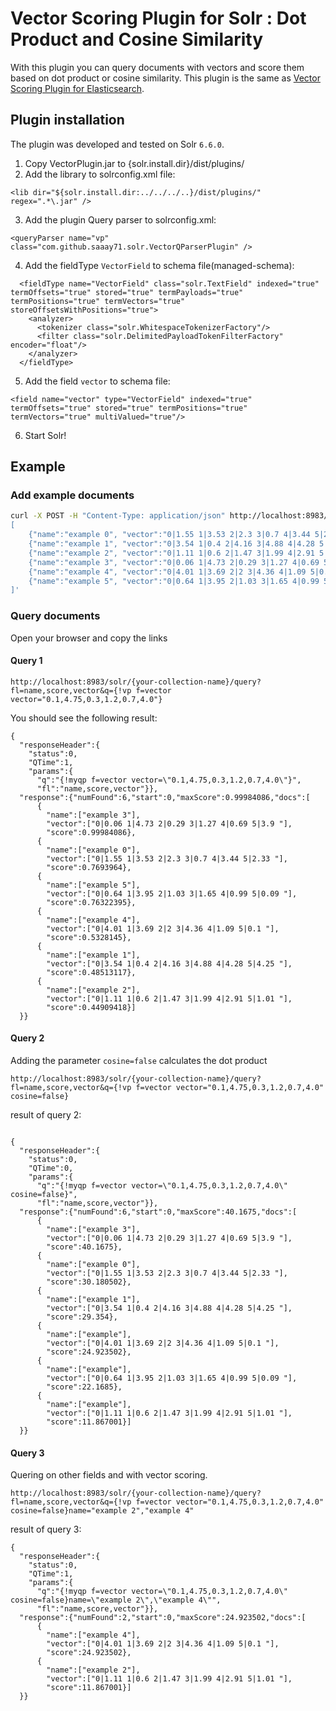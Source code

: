 # Vector Scoring Plugin for Solr : Dot Product and Cosine Similarity

With this plugin you can query documents with vectors and score them based on dot product or cosine similarity.
This plugin is the same as [Vector Scoring Plugin for Elasticsearch](https://github.com/MLnick/elasticsearch-vector-scoring).

## Plugin installation

The plugin was developed and tested on Solr `6.6.0`.

1. Copy VectorPlugin.jar to {solr.install.dir}/dist/plugins/
2. Add the library to solrconfig.xml file:
```
<lib dir="${solr.install.dir:../../../..}/dist/plugins/" regex=".*\.jar" />
```
3. Add the plugin Query parser to solrconfig.xml:
```
<queryParser name="vp" class="com.github.saaay71.solr.VectorQParserPlugin" />
```
4. Add the fieldType `VectorField` to schema file(managed-schema):
```
  <fieldType name="VectorField" class="solr.TextField" indexed="true" termOffsets="true" stored="true" termPayloads="true" termPositions="true" termVectors="true" storeOffsetsWithPositions="true">
    <analyzer>
      <tokenizer class="solr.WhitespaceTokenizerFactory"/>
      <filter class="solr.DelimitedPayloadTokenFilterFactory" encoder="float"/>
    </analyzer>
  </fieldType>
```
5. Add the field `vector` to schema file:
```
<field name="vector" type="VectorField" indexed="true" termOffsets="true" stored="true" termPositions="true" termVectors="true" multiValued="true"/>
```
6. Start Solr!

## Example

### Add example documents

```sh
curl -X POST -H "Content-Type: application/json" http://localhost:8983/solr/{your-collection-name}/update?commit=true  --data-binary '
[
    {"name":"example 0", "vector":"0|1.55 1|3.53 2|2.3 3|0.7 4|3.44 5|2.33 "},
    {"name":"example 1", "vector":"0|3.54 1|0.4 2|4.16 3|4.88 4|4.28 5|4.25 "},
    {"name":"example 2", "vector":"0|1.11 1|0.6 2|1.47 3|1.99 4|2.91 5|1.01 "},
    {"name":"example 3", "vector":"0|0.06 1|4.73 2|0.29 3|1.27 4|0.69 5|3.9 "},
    {"name":"example 4", "vector":"0|4.01 1|3.69 2|2 3|4.36 4|1.09 5|0.1 "},
    {"name":"example 5", "vector":"0|0.64 1|3.95 2|1.03 3|1.65 4|0.99 5|0.09 "}
]'
```

### Query documents
Open your browser and copy the links
#### Query 1
```
http://localhost:8983/solr/{your-collection-name}/query?fl=name,score,vector&q={!vp f=vector vector="0.1,4.75,0.3,1.2,0.7,4.0"}
```

You should see the following result:
```
{
  "responseHeader":{
    "status":0,
    "QTime":1,
    "params":{
      "q":"{!myqp f=vector vector=\"0.1,4.75,0.3,1.2,0.7,4.0\"}",
      "fl":"name,score,vector"}},
  "response":{"numFound":6,"start":0,"maxScore":0.99984086,"docs":[
      {
        "name":["example 3"],
        "vector":["0|0.06 1|4.73 2|0.29 3|1.27 4|0.69 5|3.9 "],
        "score":0.99984086},
      {
        "name":["example 0"],
        "vector":["0|1.55 1|3.53 2|2.3 3|0.7 4|3.44 5|2.33 "],
        "score":0.7693964},
      {
        "name":["example 5"],
        "vector":["0|0.64 1|3.95 2|1.03 3|1.65 4|0.99 5|0.09 "],
        "score":0.76322395},
      {
        "name":["example 4"],
        "vector":["0|4.01 1|3.69 2|2 3|4.36 4|1.09 5|0.1 "],
        "score":0.5328145},
      {
        "name":["example 1"],
        "vector":["0|3.54 1|0.4 2|4.16 3|4.88 4|4.28 5|4.25 "],
        "score":0.48513117},
      {
        "name":["example 2"],
        "vector":["0|1.11 1|0.6 2|1.47 3|1.99 4|2.91 5|1.01 "],
        "score":0.44909418}]
  }}
```
#### Query 2
Adding the parameter `cosine=false` calculates the dot product
```
http://localhost:8983/solr/{your-collection-name}/query?fl=name,score,vector&q={!vp f=vector vector="0.1,4.75,0.3,1.2,0.7,4.0" cosine=false}
```

result of query 2:
```

{
  "responseHeader":{
    "status":0,
    "QTime":0,
    "params":{
      "q":"{!myqp f=vector vector=\"0.1,4.75,0.3,1.2,0.7,4.0\" cosine=false}",
      "fl":"name,score,vector"}},
  "response":{"numFound":6,"start":0,"maxScore":40.1675,"docs":[
      {
        "name":["example 3"],
        "vector":["0|0.06 1|4.73 2|0.29 3|1.27 4|0.69 5|3.9 "],
        "score":40.1675},
      {
        "name":["example 0"],
        "vector":["0|1.55 1|3.53 2|2.3 3|0.7 4|3.44 5|2.33 "],
        "score":30.180502},
      {
        "name":["example 1"],
        "vector":["0|3.54 1|0.4 2|4.16 3|4.88 4|4.28 5|4.25 "],
        "score":29.354},
      {
        "name":["example"],
        "vector":["0|4.01 1|3.69 2|2 3|4.36 4|1.09 5|0.1 "],
        "score":24.923502},
      {
        "name":["example"],
        "vector":["0|0.64 1|3.95 2|1.03 3|1.65 4|0.99 5|0.09 "],
        "score":22.1685},
      {
        "name":["example"],
        "vector":["0|1.11 1|0.6 2|1.47 3|1.99 4|2.91 5|1.01 "],
        "score":11.867001}]
  }}
```

#### Query 3
Quering on other fields and with vector scoring.
```
http://localhost:8983/solr/{your-collection-name}/query?fl=name,score,vector&q={!vp f=vector vector="0.1,4.75,0.3,1.2,0.7,4.0" cosine=false}name="example 2","example 4"
```

result of query 3:
```
{
  "responseHeader":{
    "status":0,
    "QTime":1,
    "params":{
      "q":"{!myqp f=vector vector=\"0.1,4.75,0.3,1.2,0.7,4.0\" cosine=false}name=\"example 2\",\"example 4\"",
      "fl":"name,score,vector"}},
  "response":{"numFound":2,"start":0,"maxScore":24.923502,"docs":[
      {
        "name":["example 4"],
        "vector":["0|4.01 1|3.69 2|2 3|4.36 4|1.09 5|0.1 "],
        "score":24.923502},
      {
        "name":["example 2"],
        "vector":["0|1.11 1|0.6 2|1.47 3|1.99 4|2.91 5|1.01 "],
        "score":11.867001}]
  }}
```

